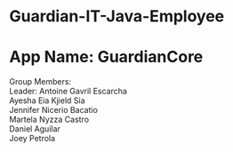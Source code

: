 # Guardian-IT-Java-Employee

# App Name: GuardianCore

Group Members:
<br>
Leader: Antoine Gavril Escarcha
<br>
Ayesha Eia Kjield Sia
<br>
Jennifer Nicerio Bacatio
<br>
Martela Nyzza Castro
<br>
Daniel Aguilar
<br>
Joey Petrola
<br>

